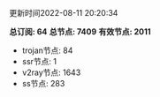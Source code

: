 更新时间2022-08-11 20:20:34

**总订阅: 64**
**总节点: 7409**
**有效节点: 2011**
- trojan节点: 84
- ssr节点: 1
- v2ray节点: 1643
- ss节点: 283
